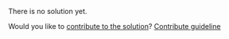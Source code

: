 
There is no solution yet.

Would you like to [contribute to the solution](https://github.com/BFEdev/BFE.dev-solutions/blob/main/question/mvc-mvvm-flux_en.md)? [Contribute guideline](https://github.com/BFEdev/BFE.dev-solutions#how-to-contribute)
